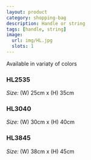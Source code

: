 ```yaml
---
layout: product
category: shopping-bag
description: Handle or string
tags: [handle, string]
image:
  url: img/HL.jpg
  slots: 1
---
```


Available in variaty of colors

### HL2535

*Size:* (W) 25cm x (H) 35cm

### HL3040

*Size:* (W) 30cm x (H) 40cm

### HL3845

*Size:* (W) 38cm x (H) 45cm
